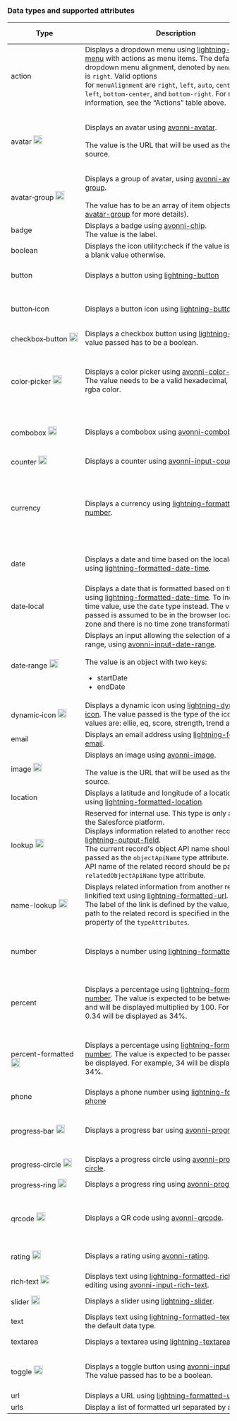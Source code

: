 ### Data types and supported attributes

| **Type**                                                                                                                       | **Description**                                                                                                                                                                                                                                                                                                                                                                                                                                                                       | **Supported type attributes**                                                                                                                                 |
| ------------------------------------------------------------------------------------------------------------------------------ | ------------------------------------------------------------------------------------------------------------------------------------------------------------------------------------------------------------------------------------------------------------------------------------------------------------------------------------------------------------------------------------------------------------------------------------------------------------------------------------- | ------------------------------------------------------------------------------------------------------------------------------------------------------------- |
| action                                                                                                                         | Displays a dropdown menu using [lightning-button-menu](https://developer.salesforce.com/docs/component-library/bundle/lightning-datatable/bundle/lightning-button-menu/) with actions as menu items. The default dropdown menu alignment, denoted by `menuAlignment`, is `right`. Valid options for `menuAlignment` are `right`, `left`, `auto`, `center`, `bottom-left`, `bottom-center`, and `bottom-right`. For more information, see the “Actions” table above.                   | rowActions (required), menuAlignment (defaults to right)                                                                                                      |
| avatar&nbsp;<img src="/assets/images/mini-logo-avonni.png" class="slds-m-bottom_none" width="20" alt="Avonni"/>                | Displays an avatar using [avonni-avatar](/components/avatar).<br><br>The value is the URL that will be used as the image source.                                                                                                                                                                                                                                                                                                                                                      | alternativeText, entityIconName, entitySrc, fallbackIconName, initials, size, presence, primaryText, secondaryText, status, variant                           |
| avatar&#8209;group&nbsp;<img src="/assets/images/mini-logo-avonni.png" class="slds-m-bottom_none" width="20" alt="Avonni"/>    | Displays a group of avatar, using [avonni-avatar-group](/components/avatar-group).<br><br>The value has to be an array of item objects (see [avatar-group](/components/avatar-group) for more details).                                                                                                                                                                                                                                                                               | actionIconName, layout, maxCount, name, size, variant                                                                                                         |
| badge                                                                                                                          | Displays a badge using [avonni-chip](/components/chip). <br>The value is the label.                                                                                                                                                                                                                                                                                                                                                                                                   | variant                                                                                                                                                       |
| boolean                                                                                                                        | Displays the icon utility:check if the value is true, and a blank value otherwise.                                                                                                                                                                                                                                                                                                                                                                                                    | N/A                                                                                                                                                           |
| button                                                                                                                         | Displays a button using [lightning-button](https://developer.salesforce.com/docs/component-library/bundle/lightning-datatable/bundle/lightning-button/)                                                                                                                                                                                                                                                                                                                               | disabled, iconName, iconPosition, label, name, title, variant                                                                                                 |
| button&#8209;icon                                                                                                              | Displays a button icon using [lightning-button-icon](https://developer.salesforce.com/docs/component-library/bundle/lightning-datatable/bundle/lightning-button-icon/)                                                                                                                                                                                                                                                                                                                | alternativeText, class, disabled, iconClass, iconName, name, title, variant                                                                                   |
| checkbox&#8209;button&nbsp;<img src="/assets/images/mini-logo-avonni.png" class="slds-m-bottom_none" width="20" alt="Avonni"/> | Displays a checkbox button using [lightning-input](https://developer.salesforce.com/docs/component-library/bundle/lightning-input/example). The value passed has to be a boolean.                                                                                                                                                                                                                                                                                                     | disabled, label, name                                                                                                                                         |
| color&#8209;picker&nbsp;<img src="/assets/images/mini-logo-avonni.png" class="slds-m-bottom_none" width="20" alt="Avonni"/>    | Displays a color picker using [avonni-color-picker](/components/color-picker). The value needs to be a valid hexadecimal, rgb or rgba color.                                                                                                                                                                                                                                                                                                                                          | colors, disabled, hideColorInput, label, menuAlignment, menuIconName, menuIconSize, menuVariant, name, opacity, type                                          |
| combobox&nbsp;<img src="/assets/images/mini-logo-avonni.png" class="slds-m-bottom_none" width="20" alt="Avonni"/>              | Displays a combobox using [avonni-combobox](/components/combobox).                                                                                                                                                                                                                                                                                                                                                                                                                    | disabled, dropdown-alignment, dropdown-length, is-multi-select, options, placeholder                                                                          |
| counter&nbsp;<img src="/assets/images/mini-logo-avonni.png" class="slds-m-bottom_none" width="20" alt="Avonni"/>               | Displays a counter using [avonni-input-counter](/components/input-counter).                                                                                                                                                                                                                                                                                                                                                                                                           | disabled, label, max, min, name, step                                                                                                                         |
| currency                                                                                                                       | Displays a currency using [lightning-formatted-number](https://developer.salesforce.com/docs/component-library/bundle/lightning-datatable/bundle/lightning-formatted-number/).                                                                                                                                                                                                                                                                                                        | currencyCode, currencyDisplayAs, minimumIntegerDigits, minimumFractionDigits, maximumFractionDigits, minimumSignificantDigits, maximumSignificantDigits, step |
| date                                                                                                                           | Displays a date and time based on the locale using [lightning-formatted-date-time](https://developer.salesforce.com/docs/component-library/bundle/lightning-datatable/bundle/lightning-formatted-date-time/).                                                                                                                                                                                                                                                                         | day, era, hour, hour12, minute, month, second, timeZone, timeZoneName, weekday, year                                                                          |
| date&#8209;local                                                                                                               | Displays a date that is formatted based on the locale using [lightning-formatted-date-time](https://developer.salesforce.com/docs/component-library/bundle/lightning-datatable/bundle/lightning-formatted-date-time/). To include a time value, use the `date` type instead. The value passed is assumed to be in the browser local time zone and there is no time zone transformation.                                                                                               | day, month, year                                                                                                                                              |
| date&#8209;range&nbsp;<img src="/assets/images/mini-logo-avonni.png" class="slds-m-bottom_none" width="20" alt="Avonni"/>      | Displays an input allowing the selection of a date range, using [avonni-input-date-range](/components/input-date-range).<br><br>The value is an object with two keys:<ul><li>startDate</li><li>endDate</li></ul>                                                                                                                                                                                                                                                                      | dateStyle, disabled, label, labelStartDate, labelEndDate, timeStyle, timezone, type                                                                           |
| dynamic&#8209;icon&nbsp;<img src="/assets/images/mini-logo-avonni.png" class="slds-m-bottom_none" width="20" alt="Avonni"/>    | Displays a dynamic icon using [lightning-dynamic-icon](https://developer.salesforce.com/docs/component-library/bundle/lightning-dynamic-icon/example). The value passed is the type of the icon. Valid values are: ellie, eq, score, strength, trend and waffle.                                                                                                                                                                                                                      | alternativeText, option                                                                                                                                       |
| email                                                                                                                          | Displays an email address using [lightning-formatted-email](https://developer.salesforce.com/docs/component-library/bundle/lightning-datatable/bundle/lightning-formatted-email/).                                                                                                                                                                                                                                                                                                    | N/A                                                                                                                                                           |
| image&nbsp;<img src="/assets/images/mini-logo-avonni.png" class="slds-m-bottom_none" width="20" alt="Avonni"/>                 | Displays an image using [avonni-image](/components/image).<br><br>The value is the URL that will be used as the image source.                                                                                                                                                                                                                                                                                                                                                         | alternativeText, height, sizes, srcset, thumbnail, width                                                                                                      |
| location                                                                                                                       | Displays a latitude and longitude of a location using [lightning-formatted-location](https://developer.salesforce.com/docs/component-library/bundle/lightning-datatable/bundle/lightning-formatted-location/).                                                                                                                                                                                                                                                                        | latitude, longitude                                                                                                                                           |
| lookup&nbsp;<img src="/assets/images/mini-logo-avonni.png" class="slds-m-bottom_none" width="20" alt="Avonni"/>                | Reserved for internal use. This type is only allowed on the Salesforce platform.<br>Displays information related to another record, using a [lightning-output-field](https://developer.salesforce.com/docs/component-library/bundle/lightning-output-field/documentation).<br>The current record's object API name should be passed as the `objectApiName` type attribute. The object API name of the related record should be passed as a `relatedObjectApiName` type attribute.<br> | linkify, objectApiName, relatedObjectApiName                                                                                                                  |
| name-lookup&nbsp;<img src="/assets/images/mini-logo-avonni.png" class="slds-m-bottom_none" width="20" alt="Avonni"/>           | Displays related information from another record as a linkified text using [lightning-formatted-url](https://developer.salesforce.com/docs/component-library/bundle/lightning-datatable/bundle/lightning-formatted-url/). <br> The label of the link is defined by the value, and the path to the related record is specified in the `href` property of the `typeAttributes`.                                                                                                         | path, target                                                                                                                                                  |
| number                                                                                                                         | Displays a number using [lightning-formatted-number](https://developer.salesforce.com/docs/component-library/bundle/lightning-datatable/bundle/lightning-formatted-number/).                                                                                                                                                                                                                                                                                                          | minimumIntegerDigits, minimumFractionDigits, maximumFractionDigits, minimumSignificantDigits, maximumSignificantDigits                                        |
| percent                                                                                                                        | Displays a percentage using [lightning-formatted-number](https://developer.salesforce.com/docs/component-library/bundle/lightning-datatable/bundle/lightning-formatted-number/). The value is expected to be between 0 and 1, and will be displayed multiplied by 100. For example, 0.34 will be displayed as 34%.                                                                                                                                                                    | minimumIntegerDigits, minimumFractionDigits, maximumFractionDigits, minimumSignificantDigits, maximumSignificantDigits, step                                  |
| percent-formatted&nbsp;<img src="/assets/images/mini-logo-avonni.png" class="slds-m-bottom_none" width="20" alt="Avonni"/>     | Displays a percentage using [lightning-formatted-number](https://developer.salesforce.com/docs/component-library/bundle/lightning-datatable/bundle/lightning-formatted-number/). The value is expected to be passed as it will be displayed. For example, 34 will be displayed as 34%.                                                                                                                                                                                                | minimumIntegerDigits, minimumFractionDigits, maximumFractionDigits, minimumSignificantDigits, maximumSignificantDigits, step                                  |
| phone                                                                                                                          | Displays a phone number using [lightning-formatted-phone](https://developer.salesforce.com/docs/component-library/bundle/lightning-datatable/bundle/lightning-formatted-phone/)                                                                                                                                                                                                                                                                                                       | N/A                                                                                                                                                           |
| progress&#8209;bar&nbsp;<img src="/assets/images/mini-logo-avonni.png" class="slds-m-bottom_none" width="20" alt="Avonni"/>    | Displays a progress bar using [avonni-progress-bar](/components/progress-bar).                                                                                                                                                                                                                                                                                                                                                                                                        | label, referenceLines, showValue, textured, theme, thickness, valuePrefix, valueSuffix, valuePosition, variant                                                |
| progress&#8209;circle&nbsp;<img src="/assets/images/mini-logo-avonni.png" class="slds-m-bottom_none" width="20" alt="Avonni"/> | Displays a progress circle using [avonni-progress-circle](/components/progress-circle).                                                                                                                                                                                                                                                                                                                                                                                               | direction, label, size, thickness, variant                                                                                                                    |
| progress&#8209;ring&nbsp;<img src="/assets/images/mini-logo-avonni.png" class="slds-m-bottom_none" width="20" alt="Avonni"/>   | Displays a progress ring using [avonni-progress-ring](/components/progress-ring).                                                                                                                                                                                                                                                                                                                                                                                                     | direction, hideIcon, size, variant                                                                                                                            |
| qrcode&nbsp;<img src="/assets/images/mini-logo-avonni.png" class="slds-m-bottom_none" width="20" alt="Avonni"/>                | Displays a QR code using [avonni-qrcode](/components/qrcode).                                                                                                                                                                                                                                                                                                                                                                                                                         | background, borderColor, borderWidth, color, encoding, errorCorrection, padding, size                                                                         |
| rating&nbsp;<img src="/assets/images/mini-logo-avonni.png" class="slds-m-bottom_none" width="20" alt="Avonni"/>                | Displays a rating using [avonni-rating](/components/rating).                                                                                                                                                                                                                                                                                                                                                                                                                          | disabled, iconName, iconSize, label, max, min, selection, valueHidden                                                                                         |
| rich&#8209;text&nbsp;<img src="/assets/images/mini-logo-avonni.png" class="slds-m-bottom_none" width="20" alt="Avonni"/>       | Displays text using [lightning-formatted-rich-text](https://developer.salesforce.com/docs/component-library/bundle/lightning-formatted-rich-text/documentation) and editing using [avonni-input-rich-text](https://developer.salesforce.com/docs/component-library/bundle/lightning-input-rich-text/documentation).                                                                                                                                                                   | disabled, formats, placeholder, variant                                                                                                                       |
| slider&nbsp;<img src="/assets/images/mini-logo-avonni.png" class="slds-m-bottom_none" width="20" alt="Avonni"/>                | Displays a slider using [lightning-slider](https://developer.salesforce.com/docs/component-library/bundle/lightning-slider/example).                                                                                                                                                                                                                                                                                                                                                  | disabled, label, max, min, size, step                                                                                                                         |
| text                                                                                                                           | Displays text using [lightning-formatted-text](https://developer.salesforce.com/docs/component-library/bundle/lightning-datatable/bundle/lightning-formatted-text/). This is the default data type.                                                                                                                                                                                                                                                                                   | linkify                                                                                                                                                       |
| textarea                                                                                                                       | Displays a textarea using [lightning-textarea](https://developer.salesforce.com/docs/component-library/bundle/lightning-textarea/documentation).                                                                                                                                                                                                                                                                                                                                      | maxLength, minLength, placeholder                                                                                                                             |
| toggle&nbsp;<img src="/assets/images/mini-logo-avonni.png" class="slds-m-bottom_none" width="20" alt="Avonni"/>                | Displays a toggle button using [avonni-input-toggle](/components/input-toggle). The value passed has to be a boolean.                                                                                                                                                                                                                                                                                                                                                                 | disabled, hideMark, label, messageToggleActive, messageToggleInactive, name, size                                                                             |
| url                                                                                                                            | Displays a URL using [lightning-formatted-url](https://developer.salesforce.com/docs/component-library/bundle/lightning-datatable/bundle/lightning-formatted-url/).                                                                                                                                                                                                                                                                                                                   | label, target, tooltip                                                                                                                                        |
| urls                                                                                                                           | Display a list of formatted url separated by a comma.                                                                                                                                                                                                                                                                                                                                                                                                                                 | label, target                                                                                                                                                 |

